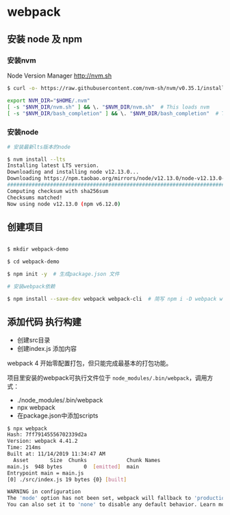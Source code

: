 # webpack

## 安装 node 及 npm

### 安装nvm
Node Version Manager  http://nvm.sh
```bash
$ curl -o- https://raw.githubusercontent.com/nvm-sh/nvm/v0.35.1/install.sh | bash

export NVM_DIR="$HOME/.nvm"
[ -s "$NVM_DIR/nvm.sh" ] && \. "$NVM_DIR/nvm.sh"  # This loads nvm
[ -s "$NVM_DIR/bash_completion" ] && \. "$NVM_DIR/bash_completion"  # This loads nvm bash_completion
```
### 安装node
```bash
# 安装最新lts版本的node

$ nvm install --lts
Installing latest LTS version.
Downloading and installing node v12.13.0...
Downloading https://npm.taobao.org/mirrors/node/v12.13.0/node-v12.13.0-darwin-x64.tar.xz...
##################################################################################################################################################################################################################################### 100.0%
Computing checksum with sha256sum
Checksums matched!
Now using node v12.13.0 (npm v6.12.0)

```

## 创建项目

```bash

$ mkdir webpack-demo

$ cd webpack-demo

$ npm init -y  # 生成package.json 文件

# 安装webpack依赖

$ npm install --save-dev webpack webpack-cli  # 简写 npm i -D webpack webpack-cli

```

## 添加代码 执行构建

* 创建src目录
* 创建index.js 添加内容

webpack 4 开始零配置打包，但只能完成最基本的打包功能。

项目里安装的webpack可执行文件位于 `node_modules/.bin/webpack`，调用方式：
* ./node_modules/.bin/webpack
* npx webpack
* 在package.json中添加scripts


```bash
$ npx webpack
Hash: 7ff79145556702339d2a
Version: webpack 4.41.2
Time: 214ms
Built at: 11/14/2019 11:34:47 AM
  Asset       Size  Chunks             Chunk Names
main.js  948 bytes       0  [emitted]  main
Entrypoint main = main.js
[0] ./src/index.js 19 bytes {0} [built]

WARNING in configuration
The 'mode' option has not been set, webpack will fallback to 'production' for this value. Set 'mode' option to 'development' or 'production' to enable defaults for each environment.
You can also set it to 'none' to disable any default behavior. Learn more: https://webpack.js.org/configuration/mode/

```
